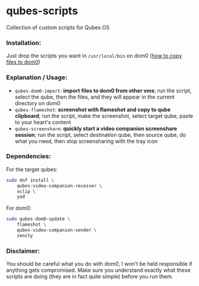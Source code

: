 # qubes-scripts
Collection of custom scripts for Qubes OS

### Installation:
Just drop the scripts you want in `/usr/local/bin` on dom0 ([how to copy files to dom0](https://www.qubes-os.org/doc/how-to-copy-from-dom0/#copying-to-dom0))

### Explanation / Usage:
- `qubes-dom0-import`: **import files to dom0 from other vms**; run the script, select the qube, then the files, and they will appear in the current directory on dom0
- `qubes-flameshot`: **screenshot with flameshot and copy to qube clipboard**; run the script, make the screenshot, select target qube, paste to your heart's content
- `qubes-screenshare`: **quickly start a video companion screenshare session**; run the script, select destination qube, then source qube, do what you need, then stop screensharing with the tray icon

### Dependencies:
For the target qubes:

```bash
sudo dnf install \
    qubes-video-companion-receiver \
    xclip \
    yad
```

For dom0:
```bash
sudo qubes-dom0-update \
    flameshot \
    qubes-video-companion-sender \
    zenity
```

### Disclaimer:
You should be careful what you do with dom0, I won't be held responsible if anything gets compromised. Make sure you understand exactly what these scripts are doing (they are in fact quite simple) before you run them.
